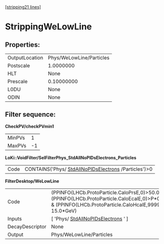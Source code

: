 [[stripping21 lines]](./stripping21-index)

# StrippingWeLowLine

## Properties:

|                |                          |
|----------------|--------------------------|
| OutputLocation | Phys/WeLowLine/Particles |
| Postscale      | 1.0000000                |
| HLT            | None                     |
| Prescale       | 0.10000000               |
| L0DU           | None                     |
| ODIN           | None                     |

## Filter sequence:

**CheckPV/checkPVmin1**

|        |     |
|--------|-----|
| MinPVs | 1   |
| MaxPVs | -1  |

**LoKi::VoidFilter/SelFilterPhys_StdAllNoPIDsElectrons_Particles**

|      |                                                                                              |
|------|----------------------------------------------------------------------------------------------|
| Code | CONTAINS('Phys/ [StdAllNoPIDsElectrons](./stripping21-stdallnopidselectrons) /Particles')\>0 |

**FilterDesktop/WeLowLine**

|                 |                                                                                                                                                           |
|-----------------|-----------------------------------------------------------------------------------------------------------------------------------------------------------|
| Code            | (PPINFO(LHCb.ProtoParticle.CaloPrsE,0)\>50.0) & (PPINFO(LHCb.ProtoParticle.CaloEcalE,0)\>P\*0.1) & (PPINFO(LHCb.ProtoParticle.CaloHcalE,99999) 15.0\*GeV) |
| Inputs          | [ 'Phys/ [StdAllNoPIDsElectrons](./stripping21-stdallnopidselectrons) ' ]                                                                               |
| DecayDescriptor | None                                                                                                                                                      |
| Output          | Phys/WeLowLine/Particles                                                                                                                                  |

